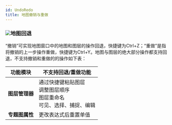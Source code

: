 ```yaml
---
id: UndoRedo
title: 地图撤销与重做
---
```

### ![](../../img/read.gif)地图回退

“撤销”可实现地图窗口中的地图和图层的操作回退，快捷键为Ctrl+Z；“重做”是指将撤销的上一步操作重做，快捷键为Ctrl+Y。地图与图层的绝大部分操作都支持回退，不支持撤销和重做的的操作如下表：

功能模块 | 不支持回退/重做功能  
---|---  
**图层管理器** | 通过快捷键粘贴图层  </br>调整图层顺序 </br> 图层重命名</br>  可见、选择、捕捉、编辑
**专题图属性** | 更改表达式后重置单值  
  



